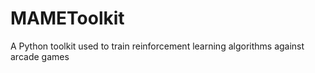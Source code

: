 # MAMEToolkit
A Python toolkit used to train reinforcement learning algorithms against arcade games
